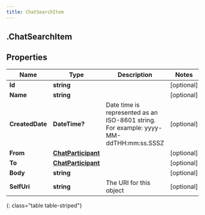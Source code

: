 ```yaml
---
title: ChatSearchItem
---
```

## .ChatSearchItem

## Properties

|Name | Type | Description | Notes|
|------------ | ------------- | ------------- | -------------|
| **Id** | **string** |  | [optional] |
| **Name** | **string** |  | [optional] |
| **CreatedDate** | **DateTime?** | Date time is represented as an ISO-8601 string. For example: yyyy-MM-ddTHH:mm:ss.SSSZ | [optional] |
| **From** | [**ChatParticipant**](ChatParticipant.html) |  | [optional] |
| **To** | [**ChatParticipant**](ChatParticipant.html) |  | [optional] |
| **Body** | **string** |  | [optional] |
| **SelfUri** | **string** | The URI for this object | [optional] |
{: class="table table-striped"}


